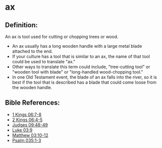 # ax #

## Definition: ##

An ax is tool used for cutting or chopping trees or wood. 

 * An ax usually has a long wooden handle with a large metal blade attached to the end.
 * If your culture has a tool that is similar to an ax, the name of that tool could be used to translate "ax."
 * Other ways to translate this term could include, "tree-cutting tool" or "wooden tool with blade" or "long-handled wood-chopping tool."
 * In one Old Testament event, the blade of an ax falls into the river, so it is best if the tool that is described has a blade that could come loose from the wooden handle.

## Bible References: ##

* [1 Kings 06:7-8](https://door43.org/en/bible/notes/1ki/06/07)
* [2 Kings 06:4-5](https://door43.org/en/bible/notes/2ki/06/04)
* [Judges 09:48-49](https://door43.org/en/bible/notes/jdg/09/48)
* [Luke 03:9](https://door43.org/en/bible/notes/luk/03/09)
* [Matthew 03:10-12](https://door43.org/en/bible/notes/mat/03/10)
* [Psalm 035:1-3](https://door43.org/en/bible/notes/psa/035/001)

